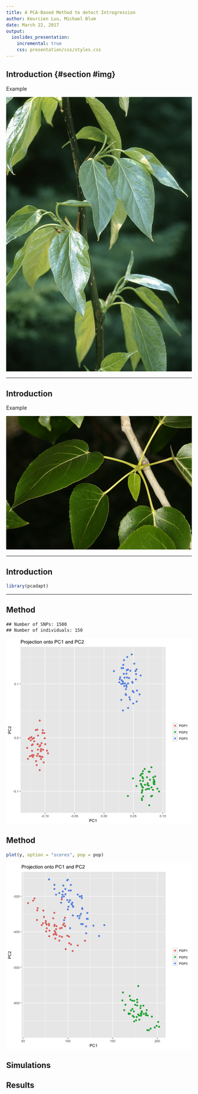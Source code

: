 ```yaml
---
title: A PCA-Based Method to detect Introgression
author: Keurcien Luu, Michael Blum
date: March 22, 2017 
output: 
  ioslides_presentation:
    incremental: true
    css: presentation/css/styles.css
---
```


## Introduction {#section #img}

Example

![Populus Balsamifera](presentation/img/Populus_balsamifera.jpg)

---
## Introduction

Example

![Populus Balsamifera](presentation/img/Populus_trichocarpa.jpeg)

---

## Introduction




```r
library(pcadapt)
```

---

## Method


```
## Number of SNPs: 1500
## Number of individuals: 150
```

![plot of chunk unnamed-chunk-1](figure/unnamed-chunk-1-1.png)

## Method


```r
plot(y, option = "scores", pop = pop)
```

![plot of chunk unnamed-chunk-2](figure/unnamed-chunk-2-1.png)

## Simulations


## Results

